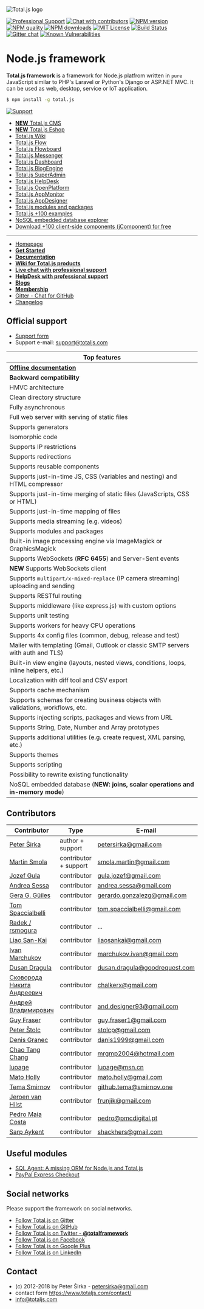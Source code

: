 ![Total.js logo](https://www.totaljs.com/img/logo-totaljs.png)

[![Professional Support](https://www.totaljs.com/img/badge-support.svg)](https://www.totaljs.com/support/) [![Chat with contributors](https://www.totaljs.com/img/badge-chat.svg)](https://messenger.totaljs.com) [![NPM version][npm-version-image]][npm-url] [![NPM quality][npm-quality]](http://packagequality.com/#?package=total.js) [![NPM downloads][npm-downloads-image]][npm-url] [![MIT License][license-image]][license-url] [![Build Status][travis-image]][travis-url] [![Gitter chat](https://badges.gitter.im/totaljs/framework.png)](https://messenger.totaljs.com) [![Known Vulnerabilities](https://snyk.io/test/npm/total.js/badge.svg)](https://snyk.io/test/npm/total.js)

Node.js framework
=================

__Total.js framework__ is a framework for Node.js platfrom written in `pure` JavaScript similar to PHP's Laravel or Python's Django or ASP.NET MVC. It can be used as web, desktop, service or IoT application.

```bash
$ npm install -g total.js
```

[![Support](https://www.totaljs.com/img/button-support.png?v=3)](https://www.totaljs.com/support/)

- [__NEW__ Total.js CMS](http://www.totaljs.com/cms/)
- [__NEW__ Total.js Eshop](http://www.totaljs.com/eshop/)
- [Total.js Wiki](https://www.totaljs.com/wiki/)
- [Total.js Flow](https://www.totaljs.com/flow/)
- [Total.js Flowboard](https://www.totaljs.com/flowboard/)
- [Total.js Messenger](https://www.totaljs.com/messenger/)
- [Total.js Dashboard](https://www.totaljs.com/dashboard/)
- [Total.js BlogEngine](https://www.totaljs.com/blogengine/)
- [Total.js SuperAdmin](https://www.totaljs.com/superadmin/)
- [Total.js HelpDesk](https://www.totaljs.com/helpdesk/)
- [Total.js OpenPlatform](https://www.totaljs.com/openplatform/)
- [Total.js AppMonitor](https://www.totaljs.com/monitor/)
- [Total.js AppDesigner](https://www.totaljs.com/designer/)
- [Total.js modules and packages](https://modules.totaljs.com)
- [Total.js +100 examples](https://github.com/totaljs/examples)
- [NoSQL embedded database explorer](https://www.totaljs.com/nosql/)
- [Download +100 client-side components (jComponent) for free](https://componentator.com)

---

- [Homepage](http://www.totaljs.com)
- [__Get Started__](http://www.totaljs.com/get-started/)
- [__Documentation__](http://docs.totaljs.com)
- [__Wiki for Total.js products__](http://wiki.totaljs.com)
- [__Live chat with professional support__](https://messenger.totaljs.com)
- [__HelpDesk with professional support__](https://helpdesk.totaljs.com)
- [__Blogs__](https://blog.totaljs.com)
- [__Membership__](https://my.totaljs.com)
- [Gitter - Chat for GitHub](https://gitter.im/totaljs/framework)
- [Changelog](https://github.com/totaljs/framework/blob/master/changes.txt)

## Official support

- [Support form](http://www.totaljs.com/support/)
- Support e-mail: <support@totaljs.com>

| Top features |
|------|
| [__Offline documentation__](http://docs.totaljs.com) |
| __Backward compatibility__ |
| HMVC architecture |
| Clean directory structure |
| Fully asynchronous |
| Full web server with serving of static files |
| Supports generators |
| Isomorphic code |
| Supports IP restrictions |
| Supports redirections |
| Supports reusable components |
| Supports just-in-time JS, CSS (variables and nesting) and HTML compressor |
| Supports just-in-time merging of static files (JavaScripts, CSS or HTML) |
| Supports just-in-time mapping of files |
| Supports media streaming (e.g. videos) |
| Supports modules and packages |
| Built-in image processing engine via ImageMagick or GraphicsMagick |
| Supports WebSockets (__RFC 6455__) and Server-Sent events |
| __NEW__ Supports WebSockets client |
| Supports `multipart/x-mixed-replace` (IP camera streaming) uploading and sending |
| Supports RESTful routing |
| Supports middleware (like express.js) with custom options |
| Supports unit testing |
| Supports workers for heavy CPU operations |
| Supports 4x config files (common, debug, release and test) |
| Mailer with templating (Gmail, Outlook or classic SMTP servers with auth and TLS) |
| Built-in view engine (layouts, nested views, conditions, loops, inline helpers, etc.) |
| Localization with diff tool and CSV export |
| Supports cache mechanism |
| Supports schemas for creating business objects with validations, workflows, etc. |
| Supports injecting scripts, packages and views from URL |
| Supports String, Date, Number and Array prototypes |
| Supports additional utilities (e.g. create request, XML parsing, etc.) |
| Supports themes |
| Supports scripting |
| Possibility to rewrite existing functionality |
| NoSQL embedded database (__NEW: joins, scalar operations and in-memory mode__) |

## Contributors

| Contributor | Type | E-mail |
|-------------|------|--------|
| [Peter Širka](https://github.com/petersirka) | author + support | <petersirka@gmail.com> |
| [Martin Smola](https://github.com/molda) | contributor + support | <smola.martin@gmail.com> |
| [Jozef Gula](https://github.com/jozefgula) | contributor | <gula.jozef@gmail.com> |
| [Andrea Sessa](https://github.com/asessa) | contributor | <andrea.sessa@gmail.com> |
| [Gera G. Güiles](https://github.com/Maxima-Solutions) | contributor | <gerardo.gonzalezg@gmail.com> |
| [Tom Spaccialbelli](https://github.com/harry-stot) | contributor | <tom.spaccialbelli@gmail.com> |
| [Radek / rsmogura](https://github.com/rsmogura) | contributor | ... |
| [Liao San-Kai](https://github.com/liaosankai) | contributor | <liaosankai@gmail.com> |
| [Ivan Marchukov](https://github.com/deadman2000) | contributor | <marchukov.ivan@gmail.com> |
| [Dusan Dragula](https://github.com/DusanDragulaGR) | contributor | <dusan.dragula@goodrequest.com> |
| [Сковорода Никита Андреевич](https://github.com/ChALkeR) | contributor | <chalkerx@gmail.com> |
| [Андрей Владимирович](https://github.com/anddesigner) | contributor | <and.designer93@gmail.com> |
| [Guy Fraser](https://github.com/aubergine10) | contributor | <guy.fraser1@gmail.com> |
| [Peter Štolc](https://github.com/fokinko) | contributor | <stolcp@gmail.com> |
| [Denis Granec](https://github.com/PatchwerkQWER) | contributor | <danis1999@gmail.com> |
| [Chao Tang Chang](https://github.com/ckpiggy) | contributor | <mrgmp2004@hotmail.com> |
| [luoage](https://github.com/luoage) | contributor | <luoage@msn.cn> |
| [Mato Holly](https://github.com/boardshepherd) | contributor | <mato.holly@gmail.com> |
| [Tema Smirnov](https://github.com/TemaSM) | contributor | <github.tema@smirnov.one> |
| [Jeroen van Hilst](https://github.com/frunjik) | contributor | <frunjik@gmail.com> |
| [Pedro Maia Costa](https://github.com/pnmcosta) | contributor | <pedro@pmcdigital.pt> |
| [Sarp Aykent](https://github.com/HACKHERS) | contributor | <shackhers@gmail.com> |

## Useful modules

- [SQL Agent: A missing ORM for Node.js and Total.js](https://github.com/petersirka/node-sqlagent)
- [PayPal Express Checkout](https://github.com/petersirka/node-paypal-express-checkout)

## Social networks

Please support the framework on social networks.

- [Follow Total.js on Gitter](https://gitter.im/totaljs/framework)
- [Follow Total.js on GitHub](https://github.com/totaljs/framework)
- [Follow Total.js on Twitter - __@totalframework__](https://twitter.com/totalframework)
- [Follow Total.js on Facebook](https://www.facebook.com/totaljs.web.framework)
- [Follow Total.js on Google Plus](https://plus.google.com/u/0/113175077493180148081/posts)
- [Follow Total.js on LinkedIn](https://www.linkedin.com/groups/totaljs-8109884)

## Contact

- (c) 2012-2018 by Peter Širka - <petersirka@gmail.com>
- contact form <https://www.totaljs.com/contact/>
- <info@totaljs.com>

[license-image]: https://img.shields.io/badge/license-MIT-blue.svg?style=flat
[license-url]: license.txt

[npm-url]: https://npmjs.org/package/total.js
[npm-version-image]: https://img.shields.io/npm/v/total.js.svg?style=flat
[npm-downloads-image]: https://img.shields.io/npm/dm/total.js.svg?style=flat
[npm-quality]: http://npm.packagequality.com/shield/total.js.svg

[travis-url]: https://travis-ci.org/totaljs/framework
[travis-image]: https://img.shields.io/travis/totaljs/framework.svg?style=flat
